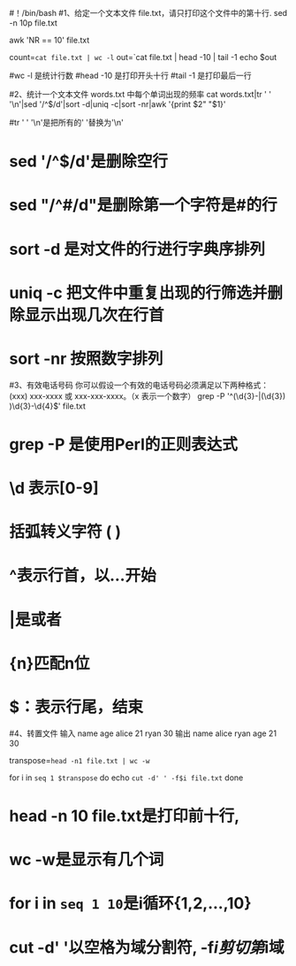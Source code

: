 #！/bin/bash
#1、给定一个文本文件 file.txt，请只打印这个文件中的第十行.
sed -n 10p file.txt

awk 'NR == 10' file.txt

count=`cat file.txt | wc -l`
out=`cat file.txt | head -10 | tail -1
echo $out

#wc -l 是统计行数
#head -10 是打印开头十行
#tail -1 是打印最后一行



#2、统计一个文本文件 words.txt 中每个单词出现的频率
cat words.txt|tr ' ' '\n'|sed '/^$/d'|sort -d|uniq -c|sort -nr|awk '{print $2" "$1}'

#tr ' ' '\n'是把所有的' '替换为'\n'
# sed '/^$/d'是删除空行
# sed "/^#/d"是删除第一个字符是#的行
# sort -d 是对文件的行进行字典序排列
# uniq -c 把文件中重复出现的行筛选并删除显示出现几次在行首
# sort -nr 按照数字排列



#3、有效电话号码
你可以假设一个有效的电话号码必须满足以下两种格式： (xxx) xxx-xxxx 或 xxx-xxx-xxxx。（x 表示一个数字）
grep -P '^(\d{3}-|\(\d{3}\) )\d{3}-\d{4}$' file.txt
# grep -P 是使用Perl的正则表达式
# \d 表示[0-9]
# 括弧转义字符 \( \)
# ^表示行首，以...开始
# |是或者
# {n}匹配n位
# $：表示行尾，结束


#4、转置文件
输入
name age
alice 21
ryan 30
输出
name alice ryan
age 21 30

transpose=`head -n1 file.txt | wc -w`

for i in `seq 1 $transpose`
do
    echo `cut -d' ' -f$i file.txt`
done

# head -n 10 file.txt是打印前十行, 
# wc -w是显示有几个词
# for i in `seq 1 10`是i循环{1,2,...,10}
# cut -d' '以空格为域分割符, -f$i剪切第$i域
